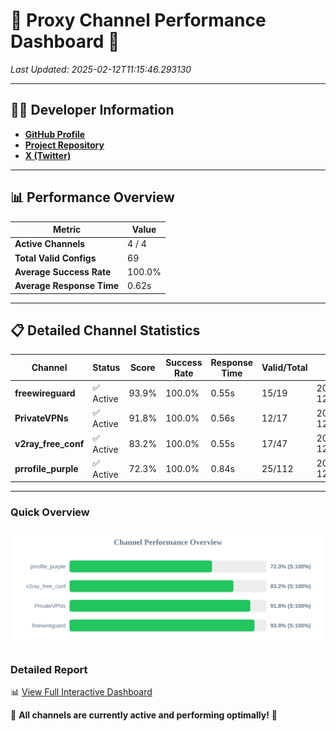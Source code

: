 # 🌟 Proxy Channel Performance Dashboard 🌟

_Last Updated: 2025-02-12T11:15:46.293130_

---

## 👩‍💻 Developer Information

- **[GitHub Profile](https://github.com/4n0nymou3)**  
- **[Project Repository](https://github.com/4n0nymou3/multi-proxy-config-fetcher)**  
- **[X (Twitter)](https://x.com/4n0nymou3)**  

---

## 📊 Performance Overview

| Metric                | Value       |
|-----------------------|-------------|
| **Active Channels**   | 4 / 4       |
| **Total Valid Configs** | 69          |
| **Average Success Rate** | 100.0%      |
| **Average Response Time** | 0.62s       |

---

## 📋 Detailed Channel Statistics

| Channel          | Status     | Score  | Success Rate | Response Time | Valid/Total | Last Success               |
|------------------|------------|--------|--------------|---------------|-------------|----------------------------|
| **freewireguard**  | ✅ Active  | 93.9%  | 100.0% | 0.55s         | 15/19       | 2025-02-12T11:15:46.291273 |
| **PrivateVPNs**  | ✅ Active  | 91.8%  | 100.0% | 0.56s         | 12/17       | 2025-02-12T11:15:45.711511 |
| **v2ray_free_conf**  | ✅ Active  | 83.2%  | 100.0% | 0.55s         | 17/47       | 2025-02-12T11:15:45.118917 |
| **prrofile_purple**  | ✅ Active  | 72.3%  | 100.0% | 0.84s         | 25/112       | 2025-02-12T11:15:44.508834 |

---

### Quick Overview
<div align="center">
  <a href="https://raw.githubusercontent.com/nullluser/NullRepo/refs/heads/main/assets/channel_stats_chart.svg">
    <img src="https://raw.githubusercontent.com/nullluser/NullRepo/refs/heads/main/assets/channel_stats_chart.svg" alt="Source Performance Statistics" width="800">
  </a>
</div>

### Detailed Report
📊 [View Full Interactive Dashboard](https://htmlpreview.github.io/?https://github.com/nullluser/NullRepo/blob/main/assets/performance_report.html)

🎉 **All channels are currently active and performing optimally!** 🎉
